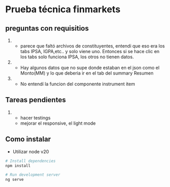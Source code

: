 # Prueba técnica finmarkets

## preguntas con requisitios

1.  - parece que faltó archivos de constituyentes, entendi que eso era los tabs IPSA, IGPA,etc.. y solo viene uno. Entonces si se hace clic en los tabs solo funciona IPSA, los otros no tienen datos.

2.  - Hay algunos datos que no supe donde estaban en el json como el Monto(MM) y lo que deberia ir en el tab del summary Resumen

3.  - No entendí la funcion del componente instrument item

## Tareas pendientes

1.  - hacer testings
    - mejorar el responsive, el light mode

## Como instalar

- Utilizar node v20

```bash
# Install dependencies
npm install

# Run development server
ng serve

```
